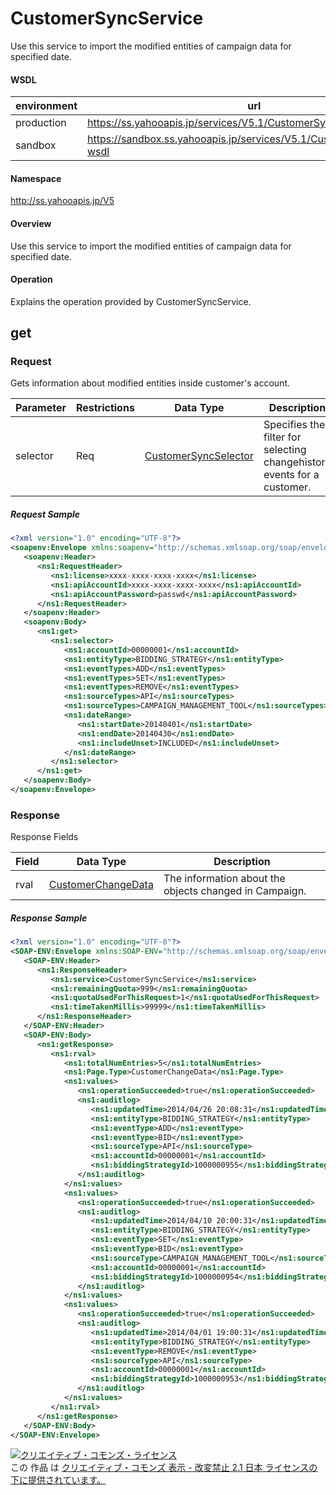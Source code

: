 # CustomerSyncService
Use this service to import the modified entities of campaign data for specified date.
#### WSDL
| environment | url |
|---|---|
| production  | https://ss.yahooapis.jp/services/V5.1/CustomerSyncService?wsdl|
| sandbox  | https://sandbox.ss.yahooapis.jp/services/V5.1/CustomerSyncService?wsdl|
#### Namespace
http://ss.yahooapis.jp/V5
#### Overview
Use this service to import the modified entities of campaign data for specified date.
#### Operation
Explains the operation provided by CustomerSyncService.
## get
### Request
Gets information about modified entities inside customer's account.

| Parameter | Restrictions | Data Type | Description | 
|---|---|---|---|
| selector | Req | [CustomerSyncSelector](../data/CustomerSyncSelector.md) | Specifies the filter for selecting changehistory events for a customer. | 

##### Request Sample
```xml
<?xml version="1.0" encoding="UTF-8"?>
<soapenv:Envelope xmlns:soapenv="http://schemas.xmlsoap.org/soap/envelope/" xmlns:ns1="http://ss.yahooapis.jp/V5">
   <soapenv:Header>
      <ns1:RequestHeader>
         <ns1:license>xxxx-xxxx-xxxx-xxxx</ns1:license>
         <ns1:apiAccountId>xxxx-xxxx-xxxx-xxxx</ns1:apiAccountId>
         <ns1:apiAccountPassword>passwd</ns1:apiAccountPassword>
      </ns1:RequestHeader>
   </soapenv:Header>
   <soapenv:Body>
      <ns1:get>
         <ns1:selector>
            <ns1:accountId>00000001</ns1:accountId>
            <ns1:entityType>BIDDING_STRATEGY</ns1:entityType>
            <ns1:eventTypes>ADD</ns1:eventTypes>
            <ns1:eventTypes>SET</ns1:eventTypes>
            <ns1:eventTypes>REMOVE</ns1:eventTypes>
            <ns1:sourceTypes>API</ns1:sourceTypes>
            <ns1:sourceTypes>CAMPAIGN_MANAGEMENT_TOOL</ns1:sourceTypes>
            <ns1:dateRange>
               <ns1:startDate>20140401</ns1:startDate>
               <ns1:endDate>20140430</ns1:endDate>
               <ns1:includeUnset>INCLUDED</ns1:includeUnset>
            </ns1:dateRange>
         </ns1:selector>
      </ns1:get>
   </soapenv:Body>
</soapenv:Envelope>
```
### Response
Response Fields

| Field | Data Type | Description | 
|---|---|---|
| rval | [CustomerChangeData](../data/CustomerChangeData.md) | The information about the objects changed in Campaign. | 

##### Response Sample
```xml
<?xml version="1.0" encoding="UTF-8"?>
<SOAP-ENV:Envelope xmlns:SOAP-ENV="http://schemas.xmlsoap.org/soap/envelope/" xmlns:ns1="http://ss.yahooapis.jp/V5">
   <SOAP-ENV:Header>
      <ns1:ResponseHeader>
         <ns1:service>CustomerSyncService</ns1:service>
         <ns1:remainingQuota>999</ns1:remainingQuota>
         <ns1:quotaUsedForThisRequest>1</ns1:quotaUsedForThisRequest>
         <ns1:timeTakenMillis>99999</ns1:timeTakenMillis>
      </ns1:ResponseHeader>
   </SOAP-ENV:Header>
   <SOAP-ENV:Body>
      <ns1:getResponse>
         <ns1:rval>
            <ns1:totalNumEntries>5</ns1:totalNumEntries>
            <ns1:Page.Type>CustomerChangeData</ns1:Page.Type>
            <ns1:values>
               <ns1:operationSucceeded>true</ns1:operationSucceeded>
               <ns1:auditlog>
                  <ns1:updatedTime>2014/04/26 20:08:31</ns1:updatedTime>
                  <ns1:entityType>BIDDING_STRATEGY</ns1:entityType>
                  <ns1:eventType>ADD</ns1:eventType>
                  <ns1:eventType>BID</ns1:eventType>
                  <ns1:sourceType>API</ns1:sourceType>
                  <ns1:accountId>00000001</ns1:accountId>
                  <ns1:biddingStrategyId>1000000955</ns1:biddingStrategyId>
               </ns1:auditlog>
            </ns1:values>
            <ns1:values>
               <ns1:operationSucceeded>true</ns1:operationSucceeded>
               <ns1:auditlog>
                  <ns1:updatedTime>2014/04/10 20:00:31</ns1:updatedTime>
                  <ns1:entityType>BIDDING_STRATEGY</ns1:entityType>
                  <ns1:eventType>SET</ns1:eventType>
                  <ns1:eventType>BID</ns1:eventType>
                  <ns1:sourceType>CAMPAIGN_MANAGEMENT_TOOL</ns1:sourceType>
                  <ns1:accountId>00000001</ns1:accountId>
                  <ns1:biddingStrategyId>1000000954</ns1:biddingStrategyId>
               </ns1:auditlog>
            </ns1:values>
            <ns1:values>
               <ns1:operationSucceeded>true</ns1:operationSucceeded>
               <ns1:auditlog>
                  <ns1:updatedTime>2014/04/01 19:00:31</ns1:updatedTime>
                  <ns1:entityType>BIDDING_STRATEGY</ns1:entityType>
                  <ns1:eventType>REMOVE</ns1:eventType>
                  <ns1:sourceType>API</ns1:sourceType>
                  <ns1:accountId>00000001</ns1:accountId>
                  <ns1:biddingStrategyId>1000000953</ns1:biddingStrategyId>
               </ns1:auditlog>
            </ns1:values>
         </ns1:rval>
      </ns1:getResponse>
   </SOAP-ENV:Body>
</SOAP-ENV:Envelope>
```
<a rel="license" href="http://creativecommons.org/licenses/by-nd/2.1/jp/"><img alt="クリエイティブ・コモンズ・ライセンス" style="border-width:0" src="https://i.creativecommons.org/l/by-nd/2.1/jp/88x31.png" /></a><br />この 作品 は <a rel="license" href="http://creativecommons.org/licenses/by-nd/2.1/jp/">クリエイティブ・コモンズ 表示 - 改変禁止 2.1 日本 ライセンスの下に提供されています。</a>
